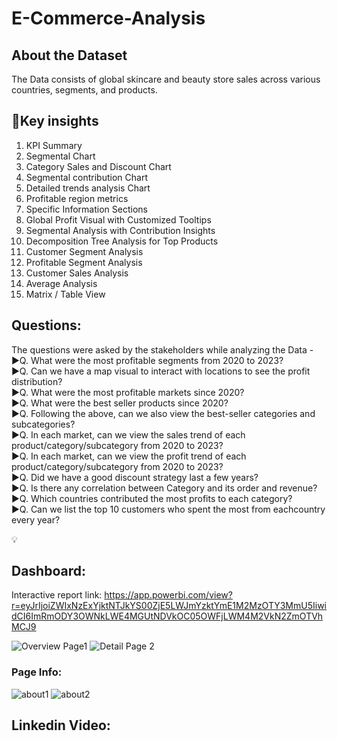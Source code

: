 # E-Commerce-Analysis
## About the Dataset

The Data consists of global skincare and beauty store sales across various countries, segments, and products.

## 🌟Key insights 
1. KPI Summary<br />
2. Segmental Chart<br />
3. Category Sales and Discount Chart<br />
4. Segmental contribution Chart<br />
5. Detailed trends analysis Chart<br />
6. Profitable region metrics<br />
7. Specific Information Sections<br />
8. Global Profit Visual with Customized Tooltips<br />
9. Segmental Analysis with Contribution Insights<br />
10. Decomposition Tree Analysis for Top Products<br />
11. Customer Segment Analysis<br />
12. Profitable Segment Analysis<br />
13. Customer Sales Analysis<br />
14. Average Analysis<br />
15. Matrix / Table View<br />

## Questions: 
The questions were asked by the stakeholders while analyzing the Data -<br />
▶️Q. What were the most profitable segments from 2020 to 2023?<br />
▶️Q. Can we have a map visual to interact with locations to see the profit distribution?<br />
▶️Q. What were the most profitable markets since 2020?<br />
▶️Q. What were the best seller products since 2020?<br />
▶️Q. Following the above, can we also view the best-seller categories and subcategories?<br />
▶️Q. In each market, can we view the sales trend of each product/category/subcategory from 2020 to 2023?<br />
▶️Q. In each market, can we view the profit trend of each product/category/subcategory from 2020 to 2023?<br />
▶️Q. Did we have a good discount strategy last a few years?<br />
▶️Q. Is there any correlation between Category and its order and revenue?<br />
▶️Q. Which countries contributed the most profits to each category?<br />
▶️Q. Can we list the top 10 customers who spent the most from eachcountry every year?<br />



💡 

## Dashboard:
Interactive report link: https://app.powerbi.com/view?r=eyJrIjoiZWIxNzExYjktNTJkYS00ZjE5LWJmYzktYmE1M2MzOTY3MmU5IiwidCI6ImRmODY3OWNkLWE4MGUtNDVkOC05OWFjLWM4M2VkN2ZmOTVhMCJ9 

![Overview Page1](https://github.com/user-attachments/assets/af69afed-7a6a-402e-81af-82c1f961e8d5)
![Detail Page 2](https://github.com/user-attachments/assets/a431de1a-86da-414d-8d4f-6797df168923)

### Page Info:
![about1](https://github.com/user-attachments/assets/ba2b3943-3c51-4179-8bb4-55bfeb5606fd)
![about2](https://github.com/user-attachments/assets/6ab2dea3-b665-48d3-aee6-b629b46022ac)


## Linkedin Video:



